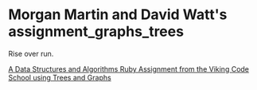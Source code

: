 # Morgan Martin and David Watt's assignment_graphs_trees
Rise over run.

[A Data Structures and Algorithms Ruby Assignment from the Viking Code School using Trees and Graphs](http://www.vikingcodeschool.com)
